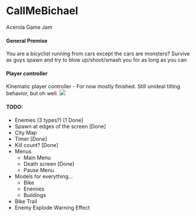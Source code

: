 # CallMeBichael
 Acerola Game Jam

#### General Premise
You are a bicyclist running from cars except the cars are monsters?
Survive as guys spawn and try to blow up/shoot/smash you for as long as you can


#### Player controller
Kinematic player controller - For now mostly finished. Still unideal tilting behavior, but oh well.
![](https://github.com/nschwei/CallMeBichael/blob/main/PC_Clip.gif)

#### TODO:
- Enemies (3 types?) [1 Done]
- Spawn at edges of the screen [Done]
- City Map 
- Timer [Done]
- Kill count? [Done]
- Menus
     - Main Menu
     - Death screen [Done]
     - Pause Menu
- Models for everything...
     - Bike
     - Enemies
     - Buildings
- Bike Trail
- Enemy Explode Warning Effect

